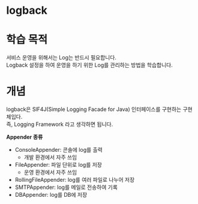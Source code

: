 # logback
# 학습 목적
서비스 운영을 위해서는 Log는 반드시 필요합니다. <br>
Logback 설정을 하여 운영을 하기 위한 Log를 관리하는 방법을 학습합니다.

# 개념
logback은 SlF4J(Simple Logging Facade for Java) 인터페이스를 구현하는 구현체입다. <br>
즉, Logging Framework 라고 생각하면 됩니다.

**Appender 종류** <br>
- ConsoleAppender: 콘솔에 log를 출력
  - 개발 환경에서 자주 쓰임 
- FileAppender: 파일 단위로 log를 저장
  - 운영 환경에서 자주 쓰임 
- RollingFileAppender: log를 여러 파일로 나누어 저장
- SMTPAppender: log를 메일로 전송하여 기록
- DBAppender: log를 DB에 저장
